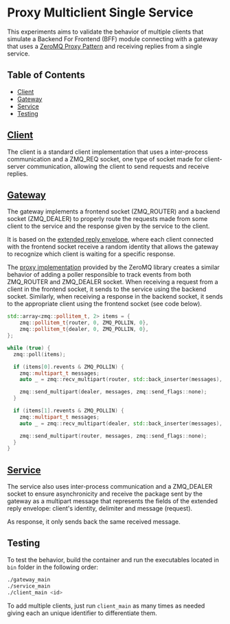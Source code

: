 # Proxy Multiclient Single Service

This experiments aims to validate the behavior of multiple clients that simulate a Backend For Frontend (BFF) module connecting with a gateway that uses a [ZeroMQ Proxy Pattern](https://zguide.zeromq.org/docs/chapter2/#ZeroMQ-s-Built-In-Proxy-Function) and receiving replies from a single service.

## Table of Contents
- [Client](#Client)
- [Gateway](#Gateway)
- [Service](#Service)
- [Testing](#Testing)

## [Client](gateway/client_main.cpp)

The client is a standard client implementation that uses a inter-process communication and a ZMQ_REQ socket, one type of socket made for client-server communication, allowing the client to send requests and receive replies.

## [Gateway](gateway/gateway_main.cpp)

The gateway implements a frontend socket (ZMQ_ROUTER) and a backend socket (ZMQ_DEALER) to properly route the requests made from some client to the service and the response given by the service to the client. 

It is based on the [extended reply envelope](https://zguide.zeromq.org/docs/chapter3/#The-Extended-Reply-Envelope), where each client connected with the frontend socket receive a random identity that allows the gateway to recognize which client is waiting for a specific response.

The [proxy implementation](https://libzmq.readthedocs.io/en/zeromq3-x/zmq_proxy.html) provided by the ZeroMQ library creates a similar behavior of adding a poller responsible to track events from both ZMQ_ROUTER and ZMQ_DEALER socket. When receiving a request from a client in the frontend socket, it sends to the service using the backend socket. Similarly, when receiving a response in the backend socket, it sends to the appropriate client using the frontend socket (see code below).

```C++
std::array<zmq::pollitem_t, 2> items = {
    zmq::pollitem_t{router, 0, ZMQ_POLLIN, 0},
    zmq::pollitem_t{dealer, 0, ZMQ_POLLIN, 0},
};

while (true) {
  zmq::poll(items);

  if (items[0].revents & ZMQ_POLLIN) {
    zmq::multipart_t messages;
    auto _ = zmq::recv_multipart(router, std::back_inserter(messages), zmq::recv_flags::none);

    zmq::send_multipart(dealer, messages, zmq::send_flags::none);
  }

  if (items[1].revents & ZMQ_POLLIN) {
    zmq::multipart_t messages;
    auto _ = zmq::recv_multipart(dealer, std::back_inserter(messages), zmq::recv_flags::none);

    zmq::send_multipart(router, messages, zmq::send_flags::none);
  }
}
```

## [Service](gateway/service_main.cpp)

The service also uses inter-process communication and a ZMQ_DEALER socket to ensure asynchronicity and receive the package sent by the gateway as a multipart message that represents the fields of the extended reply envelope: client's identity, delimiter and message (request).

As response, it only sends back the same received message.

## Testing

To test the behavior, build the container and run the executables located in `bin` folder in the following order:

``` bash
./gateway_main
./service_main
./client_main <id>
```

To add multiple clients, just run `client_main` as many times as needed giving each an unique identifier to differentiate them.
